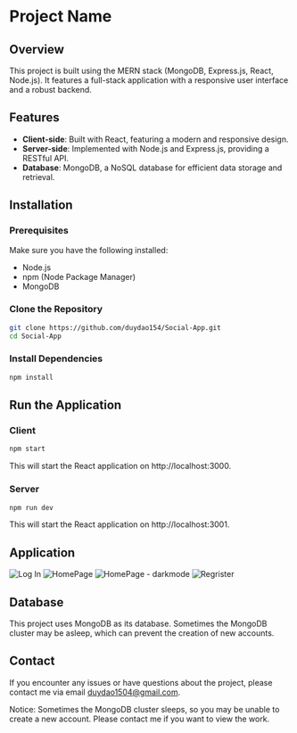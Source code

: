 # Project Name

## Overview

This project is built using the MERN stack (MongoDB, Express.js, React, Node.js). It features a full-stack application with a responsive user interface and a robust backend.

## Features

- **Client-side**: Built with React, featuring a modern and responsive design.
- **Server-side**: Implemented with Node.js and Express.js, providing a RESTful API.
- **Database**: MongoDB, a NoSQL database for efficient data storage and retrieval.

## Installation

### Prerequisites

Make sure you have the following installed:

- Node.js
- npm (Node Package Manager)
- MongoDB

### Clone the Repository

```sh
git clone https://github.com/duydao154/Social-App.git
cd Social-App
```

### Install Dependencies
```sh
npm install
```

## Run the Application

### Client
```sh
npm start
```
This will start the React application on http://localhost:3000.
### Server
```sh
npm run dev
```
This will start the React application on http://localhost:3001.


## Application

![Log In](https://github.com/user-attachments/assets/5cdfa9f7-d179-4ddf-b993-6a96aa28e74a)
![HomePage](https://github.com/user-attachments/assets/434c8ba3-e281-4b8a-979f-40b43006e70c)
![HomePage - darkmode](https://github.com/user-attachments/assets/57027d7e-5bb6-4269-acf7-554dffe044ea)
![Regrister](https://github.com/user-attachments/assets/890a6457-0d3a-47c5-9102-4d249e10ba09)

## Database
This project uses MongoDB as its database. Sometimes the MongoDB cluster may be asleep, which can prevent the creation of new accounts.

## Contact
If you encounter any issues or have questions about the project, please contact me via email duydao1504@gmail.com.

Notice: Sometimes the MongoDB cluster sleeps, so you may be unable to create a new account. Please contact me if you want to view the work.
